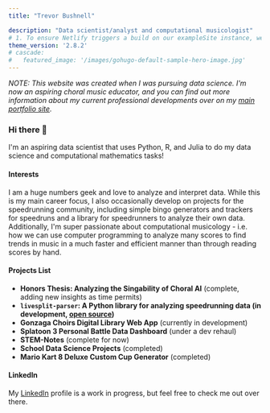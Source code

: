 ```yaml
---
title: "Trevor Bushnell"

description: "Data scientist/analyst and computational musicologist"
# 1. To ensure Netlify triggers a build on our exampleSite instance, we need to change a file in the exampleSite directory.
theme_version: '2.8.2'
# cascade:
#   featured_image: '/images/gohugo-default-sample-hero-image.jpg'
---
```


*NOTE: This website was created when I was pursuing data science. I'm now an aspiring choral music educator, and you can find out more information about my current professional developments over on my [main portfolio site](https://TrevorBushnell.github.io).*

### Hi there 👋

I'm an aspiring data scientist that uses Python, R, and Julia to do my data science and computational mathematics tasks!


#### Interests
I am a huge numbers geek and love to analyze and interpret data. While this is my main career focus, I also occasionally develop on projects for the speedrunning community, including simple bingo generators and trackers for speedruns and a library for speedrunners to analyze their own data. Additionally, I'm super passionate about computational musicology - i.e. how we can use computer programming to analyze many scores to find trends in music in a much faster and efficient manner than through reading scores by hand.

#### Projects List

* **Honors Thesis: Analyzing the Singability of Choral AI** (complete, adding new insights as time permits)
* **`livesplit-parser`: A Python library for analyzing speedrunning data (in development, [open source](https://github.com/TrevorBushnell/livesplit_parser))** 
* **Gonzaga Choirs Digital Library Web App** (currently in development)
* **Splatoon 3 Personal Battle Data Dashboard** (under a dev rehaul)
* **STEM-Notes** (complete for now)
* **School Data Science Projects** (completed)
* **Mario Kart 8 Deluxe Custom Cup Generator** (completed)

#### LinkedIn

My [LinkedIn](https://www.linkedin.com/in/trevor-bushnell-737546229/) profile is a work in progress, but feel free to check me out over there. 
